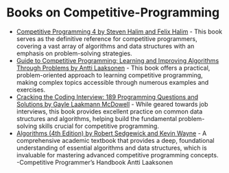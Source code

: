 # Books on Competitive-Programming

*   [Competitive Programming 4 by Steven Halim and Felix Halim](https://cpbook.net/) - This book serves as the definitive reference for competitive programmers, covering a vast array of algorithms and data structures with an emphasis on problem-solving strategies.
*   [Guide to Competitive Programming: Learning and Improving Algorithms Through Problems by Antti Laaksonen](https://link.springer.com/book/10.1007/978-3-030-16168-9) - This book offers a practical, problem-oriented approach to learning competitive programming, making complex topics accessible through numerous examples and exercises.
*   [Cracking the Coding Interview: 189 Programming Questions and Solutions by Gayle Laakmann McDowell](https://www.amazon.com/Cracking-Coding-Interview-Programming-Questions/dp/0984782850) - While geared towards job interviews, this book provides excellent practice on common data structures and algorithms, helping build the fundamental problem-solving skills crucial for competitive programming.
*   [Algorithms (4th Edition) by Robert Sedgewick and Kevin Wayne](https://www.amazon.com/Algorithms-4th-Robert-Sedgewick/dp/032157351X) - A comprehensive academic textbook that provides a deep, foundational understanding of essential algorithms and data structures, which is invaluable for mastering advanced competitive programming concepts.
-Competitive Programmer’s Handbook Antti Laaksonen